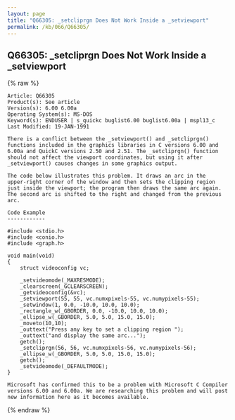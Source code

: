 ```yaml
---
layout: page
title: "Q66305: _setcliprgn Does Not Work Inside a _setviewport"
permalink: /kb/066/Q66305/
---
```


## Q66305: _setcliprgn Does Not Work Inside a _setviewport

{% raw %}

	Article: Q66305
	Product(s): See article
	Version(s): 6.00 6.00a
	Operating System(s): MS-DOS
	Keyword(s): ENDUSER | s_quickc buglist6.00 buglist6.00a | mspl13_c
	Last Modified: 19-JAN-1991
	
	There is a conflict between the _setviewport() and _setcliprgn()
	functions included in the graphics libraries in C versions 6.00 and
	6.00a and QuickC versions 2.50 and 2.51. The _setcliprgn() function
	should not affect the viewport coordinates, but using it after
	_setviewport() causes changes in some graphics output.
	
	The code below illustrates this problem. It draws an arc in the
	upper-right corner of the window and then sets the clipping region
	just inside the viewport; the program then draws the same arc again.
	The second arc is shifted to the right and changed from the previous
	arc.
	
	Code Example
	------------
	
	#include <stdio.h>
	#include <conio.h>
	#include <graph.h>
	
	void main(void)
	{
	    struct videoconfig vc;
	
	    _setvideomode(_MAXRESMODE);
	    _clearscreen(_GCLEARSCREEN);
	    _getvideoconfig(&vc);
	    _setviewport(55, 55, vc.numxpixels-55, vc.numypixels-55);
	    _setwindow(1, 0.0, -10.0, 10.0, 10.0);
	    _rectangle_w(_GBORDER, 0.0, -10.0, 10.0, 10.0);
	    _ellipse_w(_GBORDER, 5.0, 5.0, 15.0, 15.0);
	    _moveto(10,10);
	    _outtext("Press any key to set a clipping region ");
	    _outtext("and display the same arc...");
	    getch();
	    _setcliprgn(56, 56, vc.numxpixels-56, vc.numypixels-56);
	    _ellipse_w(_GBORDER, 5.0, 5.0, 15.0, 15.0);
	    getch();
	    _setvideomode(_DEFAULTMODE);
	}
	
	Microsoft has confirmed this to be a problem with Microsoft C Compiler
	versions 6.00 and 6.00a. We are researching this problem and will post
	new information here as it becomes available.

{% endraw %}
